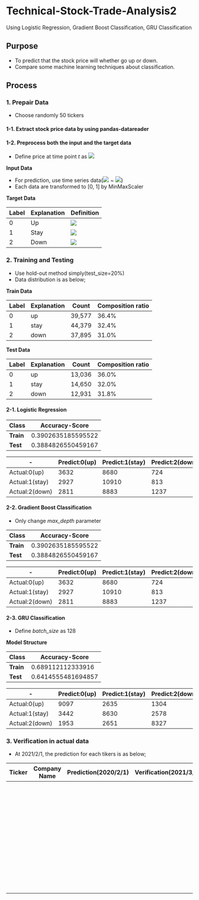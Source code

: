 # Technical-Stock-Trade-Analysis2
Using Logistic Regression, Gradient Boost Classification, GRU Classification

## Purpose
* To predict that the stock price will whether go up or down.
* Compare some machine learning techniques about classification.

## Process

### 1. Prepair Data

* Choose randomly 50 tickers

#### 1-1. Extract stock price data by using pandas-datareader

#### 1-2. Preprocess both the input and the target data

* Define price at time point *t* as  <img src="https://latex.codecogs.com/gif.latex?p_{t}" />

**Input Data**

* For prediction, use time series data(<img src="https://latex.codecogs.com/gif.latex?p_{t-60}" /> ~ <img src="https://latex.codecogs.com/gif.latex?p_{t-1}" />)
* Each data are transformed to [0, 1] by MinMaxScaler

**Target Data**

| Label |Explanation| Definition |
---|---|---
| 0 |Up|   <img src="https://latex.codecogs.com/gif.latex?\frac{p_{t&plus;30}}{p_t}&space;\geq&space;5%" /> |
| 1 |Stay| <img src="https://latex.codecogs.com/gif.latex?-5%&space;\leq&space;\frac{p_{t&plus;30}}{p_t}&space;\leq&space;5%" /> |
| 2 |Down| <img src="https://latex.codecogs.com/gif.latex?\frac{p_{t&plus;30}}{p_t}&space;\leq&space;-5%" /> |

### 2. Training and Testing

* Use hold-out method simply(test_size=20%)
* Data distribution is as below;

**Train Data**

|Label|Explanation|Count|Composition ratio|
---|---|---|---
|0|up|39,577|36.4%|
|1|stay|44,379|32.4%|
|2|down|37,895|31.0%|

**Test Data**

|Label|Explanation|Count|Composition ratio|
---|---|---|---
|0|up|13,036|36.0%|
|1|stay|14,650|32.0%|
|2|down|12,931|31.8%|

#### 2-1. Logistic Regression

|Class|Accuracy-Score|
---|---
|**Train**|0.3902635185595522|
|**Test**|0.3884826550459167|

|-|Predict:0(up) | Predict:1(stay) | Predict:2(down) |
---|---|---|---
|Actual:0(up)        |     3632       |      8680       |       724|
|Actual:1(stay)      |     2927       |     10910       |       813|
|Actual:2(down)       |    2811       |      8883       |      1237|

#### 2-2. Gradient Boost Classification

* Only change *max_depth* parameter

|Class|Accuracy-Score|
---|---
|**Train**|0.3902635185595522|
|**Test**|0.3884826550459167|

|-|Predict:0(up) | Predict:1(stay) | Predict:2(down) |
---|---|---|---
|Actual:0(up)        |     3632       |      8680       |       724|
|Actual:1(stay)      |     2927       |     10910       |       813|
|Actual:2(down)       |    2811       |      8883       |      1237|

#### 2-3. GRU Classification
* Define *batch_size* as 128

**Model Structure**

|Class|Accuracy-Score|
---|---
|**Train**|0.689112112333916|
|**Test**|0.6414555481694857|

|-|Predict:0(up) | Predict:1(stay) | Predict:2(down) |
---|---|---|---
|Actual:0(up)         |    9097         |    2635      |       1304|
|Actual:1(stay)      |     3442      |       8630      |       2578|
|Actual:2(down)        |   1953        |     2651      |       8327|


### 3. Verification in actual data

* At 2021/2/1, the prediction for each tikers is as below;

|Ticker|Company Name|Prediction(2020/2/1)|Verification(2021/3/17)|
---|---|---|---
|||||
|||||
|||||
|||||
|||||
|||||
|||||
|||||
|||||
|||||
|||||
|||||
|||||
|||||
|||||
|||||
|||||
|||||
|||||
|||||
|||||
|||||
|||||
|||||
|||||
|||||
|||||
|||||
|||||
|||||
|||||
|||||
|||||
|||||
|||||
|||||
|||||
|||||
|||||
|||||
|||||
|||||
|||||
|||||
|||||
|||||
|||||
|||||
|||||
|||||
